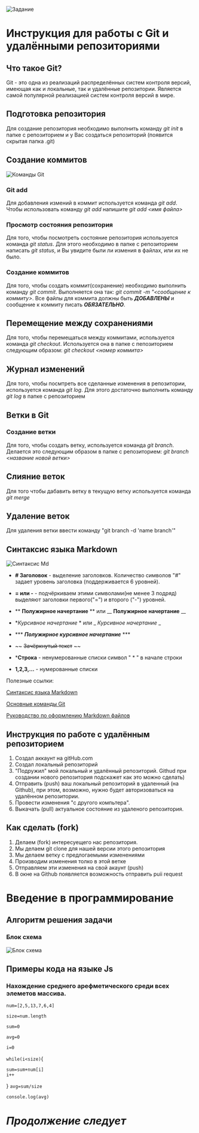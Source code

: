 ![Задание](task.png "Задание")

# Инструкция для работы с Git и удалёнными репозиториями

## Что такое Git?
Git - это одна из реализаций распределённых систем контроля версий, имеющая как и локальные, так и удалённые репозитории. Является самой популярной реализацией систем контроля версий в мире.
## Подготовка репозитория
Для создание репозитория необходимо выполнить команду *git init*  в папке с репозиторием и у Вас создаться репозиторий (появится скрытая папка .git)

## Создание коммитов

![Команды Git](gitCommands.png "Команды Git")

### Git add
Для добавления измений в коммит используется команда *git add*. Чтобы использовать команду *git add* напишите *git add <имя файла>*

### Просмотр состояния репозитория
Для того, чтобы посмотреть состояние репозитория используется команда *git status*. Для этого необходимо в папке с репозиторием написать *git status*, и Вы увидите были ли измения в файлах, или их не было.

### Создание коммитов
Для того, чтобы создать коммит(сохранение) необходимо выполнить команду *git commit*. Выполняется она так: *git commit -m "<сообщение к коммиту>*. Все файлы для коммита должны быть ***ДОБАВЛЕНЫ*** и сообщение к коммиту писать ***ОБЯЗАТЕЛЬНО***.

## Перемещение между сохранениями
Для того, чтобы перемещаться между коммитами, используется команда *git checkout*. Используется она в папке с пепозиторием следующим образом: *git checkout <номер коммита>*

## Журнал изменений
Для того, чтобы посмтреть все сделанные изменения в репозитории, используется команда *git log*. Для этого достаточно выполнить команду *git log* в папке с репозиторием

## Ветки в Git

### Создание ветки

Для того, чтобы создать ветку, используется команда *git branch*. Делается это следующим образом в папке с репозиторием: *git branch <название новой ветки>*

## Слияние веток

Для того чтобы дабавить ветку в текущую ветку используется команда *git merge <name branch>*

## Удаление веток
Для удаления ветки ввести команду "git branch -d 'name branch'"

## Синтаксис языка Markdown

![Синтаксис Md](syntax.png "Синтаксис Md")

* **# Заголовок** - выделение заголовков. Количество символов "#" задает уровень заголовка (поддерживается 6 уровней).

* **= или -** - подчёркиваем этими символами(не менее 3 подряд) выделяют заголовки первого("=") и второго ("-") уровней.

* ** **Полужирное начертание** ** или __ __Полужирное начертание__ __

*  **Курсивное начертание* * или _ _Курсивное начертание_ _

* *** ***Полужирное курсивное начертание*** ***
* ~~ ~~Зачёркнутый текст~~ ~~
* ***Строка** - ненумерованные списки символ " * " в начале строки
* **1,2,3,...** - нумерованные списки

Полезные ссылки:

[Синтаксис языка Markdown](https://gbcdn.mrgcdn.ru/uploads/asset/4936261/attachment/470041fa232b40d654ed8161f7913089.jpeg "Cинтаксис MarkDown")

[Основные команды Git](https://gbcdn.mrgcdn.ru/uploads/asset/4936260/attachment/a4f09a0ea30ba998755d8b85e9d496fc.jpeg "Команды Git")

[Руководство по оформлению Markdown файлов](https://gist.github.com/Jekins/2bf2d0638163f1294637)

## Инструкция по работе с удалённым репозиторием

1. Создал аккаунт на gitHub.com
2. Создал локальный репозиторий
3. "Подружил" мой локальный и удалённый репозиторий. Githud при создании нового репозитория подскажет как это можно сделать)
4. Отправить (push) ваш локальный репозиторий в удаленный (на Github), при этом, возможно, нужно будет авторизоваться на удалённом репозитории.
5. Провести изменения "с другого компьтера".
6. Выкачать (pull) актуальное состояние из удаленого репозитория.

## Как сделать (fork)

1. Делаем (fork) интересуещего нас репозитория.
2. Мы делаем git clone для нашей версии этого репозитория
3. Мы делаем ветку с предлогаемыми изменениями
4. Производим изменения толко в этой ветке
5. Отправляем эти изменения на свой акаунт (push)
6. В окне на Github появляется возможность отправить puii request

# Введение в программирование

## Алгоритм решения задачи

### Блок схема

![Блок схема](smMnMxBlockDiagrams.png "Блок схема")

## Примеры кода на языке Js

### Нахождение среднего арефметического среди всех элеметов массива.


`num=[2,5,13,7,6,4]`

`size=num.length`

`sum=0`

`avg=0`

`i=0`

`while(i<size)`{

    sum=sum+num[i]
    i++
}
`avg=sum/size`

`console.log(avg)`

# ***Продолжение следует***